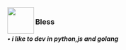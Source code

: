 <img src="https://raw.githubusercontent.com/Team-BANERUS/poketwo-Autocatcher/main/s-mds/banerus-hrt.png" align="left" width="60px">
<h3>Bless </h3>
  <h5> • i like to dev in python,js and golang</h5>
